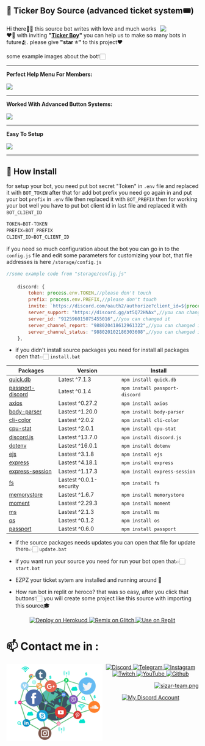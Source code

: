 

## 🎫 Ticker Boy Source (advanced ticket system🎟)
  <a href="https://discord.com/oauth2/authorize?client_id=905297556836343849&scope=bot+applications.commands+identify+guilds+applications.commands.permissions.update&permissions=2080374975">
    <img align="right" src = https://encrypted-tbn0.gstatic.com/images?q=tbn:ANd9GcSBcO-KIvAdSuiLeM3uHfR1Lp2i27Sqiib8-w&usqp=CAU" width=20% >
  </a>

Hi there👋🏻
this source bot writes with love and much works❤️‍🔥
with inviting **"[Ticker Boy](https://discord.com/oauth2/authorize?client_id=905297556836343849&scope=bot+applications.commands+identify+guilds+applications.commands.permissions.update&permissions=2080374975)"** you can help us to make so many bots in future🫂.
please give **"star ⭐️"** to this project❤️   


some example images about the bot👇🏻

---

**Perfect Help Menu For Members:**

  <a href="https://zil.ink/sobhan.srza">
    <img align="center" src="https://media.discordapp.net/attachments/906230974319300638/1019711787945431111/bandicam_2022-09-15_00-57-31-682.jpg?width=686&height=1024" >
  </a>


---

**Worked With Advanced Button Systems:**

  <a href="https://zil.ink/sobhan.srza">
    <img align="center" src="https://media.discordapp.net/attachments/906230974319300638/1019711824549118075/bandicam_2022-09-15_00-59-30-164.jpg" >
  </a>

---

**Easy To Setup**

  <a href="https://zil.ink/sobhan.srza">
    <img align="center" src ="https://media.discordapp.net/attachments/906230974319300638/1019711500396548117/bandicam_2022-09-15_01-08-42-689.jpg?width=895&height=1024" >
  </a>

---

## 🍴 How Install

for setup your bot, you need put bot secret "Token" in `.env` file and replaced it with `BOT_TOKEN` after that for add bot prefix you need go again in and put your bot `prefix` in `.env` file then replaced it with `BOT_PREFIX` then for working your bot well you have to put bot client id in last file and replaced it with `BOT_CLIENT_ID` 
```js
TOKEN=BOT-TOKEN
PREFIX=BOT_PREFIX
CLIENT_ID=BOT_CLIENT_ID
```

if you need so much configuration about the bot you can go in to the `config.js` file and edit some parameters for customizing your bot, that file addresses is here `/storage/config.js`
```js
//some example code from "storage/config.js"

    discord: {
        token: process.env.TOKEN,//please don't touch 
        prefix: process.env.PREFIX,//please don't touch 
        invite: `https://discord.com/oauth2/authorize?client_id=${process.env.CLIENT_ID}&scope=bot+applications.commands+identify+guilds+applications.commands.permissions.update&permissions=2080374975`,//please don't touch 
        server_support: "https://discord.gg/at5Q72HNAx",//you can changed it
        server_id: "912596015075455016",//you can changed it
        server_channel_report: "988020418612961322",//you can changed it
        server_channel_status: "988020102186303608",//you can changed it     
    },

```

- if you didn't install source packages you need for install all packages open that👉🏻 `install.bat`

Packages  |  Version  |  Install
------------- | ------------- | -------------
[quick.db](https://www.npmjs.com/package/quick.db)  | Latest ^7.1.3  | `npm install quick.db`
[passport-discord](https://www.npmjs.com/package/passport-discord) | Latest ^0.1.4  | `npm install passport-discord`
[axios](https://www.npmjs.com/package/axios) | Lastest ^0.27.2 | `npm install axios`
[body-parser](https://www.npmjs.com/package/body-parser) | Lastest ^1.20.0 | `npm install body-parser`
[cli-color](https://www.npmjs.com/package/cli-color) | Lastest ^2.0.2 | `npm install cli-color`
[cpu-stat](https://www.npmjs.com/package/cpu-stat) | Lastest ^2.0.1 | `npm install cpu-stat`
[discord.js](https://www.npmjs.com/package/discord.js) | Lastest ^13.7.0 | `npm install discord.js`
[dotenv](https://www.npmjs.com/package/dotenv) | Lastest ^16.0.1 | `npm install dotenv`
[ejs](https://www.npmjs.com/package/ejs) | Lastest ^3.1.8 | `npm install ejs`
[express](https://www.npmjs.com/package/express) | Lastest ^4.18.1 | `npm install express`
[express-session](https://www.npmjs.com/package/express-session) | Lastest ^1.17.3 | `npm install express-session`
[fs](https://www.npmjs.com/package/fs) | Lastest ^0.0.1-security | `npm install fs`
[memorystore](https://www.npmjs.com/package/memorystore) | Lastest ^1.6.7 | `npm install memorystore`
[moment](https://www.npmjs.com/package/moment) | Lastest ^2.29.3 | `npm install moment`
[ms](https://www.npmjs.com/package/ms) | Lastest ^2.1.3 | `npm install ms`
[os](https://www.npmjs.com/package/os) | Lastest ^0.1.2 | `npm install os`
[passport](https://www.npmjs.com/package/passport) | Lastest ^0.6.0 | `npm install passport`


- if the source packages needs updates you can open that file for update there👉🏻 `update.bat`

- if you want run your source you need for run your bot open that👉🏻 `start.bat`

- EZPZ your ticket sytem are installed and running around 🕺

- How run bot in replit or heroco?
that was so easy, after you click that buttons👇🏻 you will create some project like this source with importing this source🎓

<p align="center">

  <a href="https://heroku.com/deploy?template=https://github.com/Sobhan-SRZA/Ticker-Boy/">
    <img align="center" alt="Deploy on Herokucd" src ="https://www.herokucdn.com/deploy/button.svg" >
  </a>

  <a href="https://glitch.com/edit/#!/import/github/Sobhan-SRZA/Ticker-Boy/">
    <img align="center" alt="Remix on Glitch" src ="https://cdn.glitch.com/2703baf2-b643-4da7-ab91-7ee2a2d00b5b%2Fremix-button.svg" >
  </a>

  <a href="https://repl.it/github/Sobhan-SRZA/Ticker-Boy/">
    <img align="center" alt="Use on Replit" src ="https://repl.it/badge/github/Sobhan-SRZA/Ticker-Boy/" >
  </a>
</p>

# **📫 Contact me in :** &nbsp;

<p align="center">
  <a href="https://zil.ink/sobhan.srza">
    <img align="left" src ="https://raw.githubusercontent.com/Sobhan-SRZA/Sobhan-SRZA/main/source/social-media.png" width = 50% >
  </a>
  <a href="https://discord.gg/WMhke7BW7J">
    <img alt="Discord" src="https://img.shields.io/static/v1?message=Discord&logo=discord&label=&color=7289d9&logoColor=white&labelColor=&style=flat" height="30" />
  </a>
  <a href="https://t.me/SobhanSRZA">
    <img alt="Telegram" src="https://img.shields.io/static/v1?message=Telegram&logo=telegram&label=&color=229ED9&logoColor=white&labelColor=&style=flat" height="30" />
  </a>
  <a href="https://www.instagram.com/srza._.gamer/">
    <img alt="Instagram" src="https://img.shields.io/static/v1?message=Instagram&logo=instagram&label=&color=C13584&logoColor=white&labelColor=&style=flat" height="30" />
  </a>
  </a>
  <a href="https://www.twitch.tv/sobhan_srza">
    <img alt="Twitch" src="https://img.shields.io/static/v1?message=Twitch&logo=twitch&label=&color=6441A4&logoColor=white&labelColor=&style=flat" height="30" />
  </a>
  <a href="https://b2n.ir/srza-.-gamer">
    <img alt="YouTube" src="https://img.shields.io/static/v1?message=YouTube&logo=youtube&label=&color=FF0000&logoColor=white&labelColor=&style=flat" height="30" />
  </a>
  <a href="https://github.com/Sobhan-SRZA">
    <img alt="Github" src="https://img.shields.io/static/v1?message=Github&logo=github&label=&color=000000&logoColor=white&labelColor=&style=flat" height="30" />
  </a>
</p>
<p align="right">
  <a href="https://discord.gg/WMhke7BW7J" target="_blank"> 
    <img src="https://discord.com/api/guilds/912596015075455016/widget.png?style=banner2" alt="sizar-team.png">
  </a>
</p>
<p align="center">
  <a href="https://zil.ink/sobhan.srza">
    <img alt="My Discord Account" src="https://discord.c99.nl/widget/theme-1/831934465609302056.png"  />
  </a>
</p>
